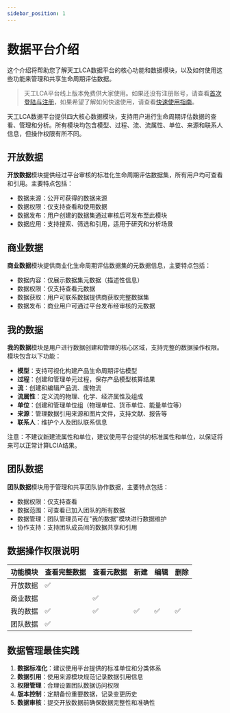```yaml
---
sidebar_position: 1
---
```



# 数据平台介绍

这个介绍将帮助您了解天工LCA数据平台的核心功能和数据模块，以及如何使用这些功能来管理和共享生命周期评估数据。

> 天工LCA平台线上版本免费供大家使用。如果还没有注册账号，请查看[首次登陆与注册](../quick-start/first-login.md)，如果希望了解如何快速使用，请查看[快速使用指南](../quick-start/demonstrations.md)。

天工LCA数据平台提供四大核心数据模块，支持用户进行生命周期评估数据的查看、管理和分析。所有模块均包含模型、过程、流、流属性、单位、来源和联系人信息，但操作权限有所不同。

## 开放数据

**开放数据**模块提供经过平台审核的标准化生命周期评估数据集，所有用户均可查看和引用。主要特点包括：

- 数据来源：公开可获得的数据来源
- 数据权限：仅支持查看和使用数据
- 数据发布：用户创建的数据集通过审核后可发布至此模块
- 数据应用：支持搜索、筛选和引用，适用于研究和分析场景

## 商业数据

**商业数据**模块提供商业化生命周期评估数据集的元数据信息，主要特点包括：

- 数据内容：仅展示数据集元数据（描述性信息）
- 数据权限：仅支持查看元数据
- 数据获取：用户可联系数据提供商获取完整数据集
- 数据发布：商业用户可通过平台发布经审核的元数据

## 我的数据

**我的数据**模块是用户进行数据创建和管理的核心区域，支持完整的数据操作权限。模块包含以下功能：

- **模型**：支持可视化构建产品生命周期评估模型
- **过程**：创建和管理单元过程，保存产品模型核算结果
- **流**：创建和编辑产品流、废物流
- **流属性**：定义流的物理、化学、经济属性及组成
- **单位**：创建和管理单位组（物理单位、货币单位、能量单位等）
- **来源**：管理数据引用来源和图片文件，支持文献、报告等
- **联系人**：维护个人及团队联系信息

注意：不建议新建流属性和单位，建议使用平台提供的标准属性和单位，以保证将来可以正常计算LCIA结果。

## 团队数据

**团队数据**模块用于管理和共享团队协作数据，主要特点包括：

- 数据权限：仅支持查看
- 数据范围：可查看已加入团队的所有数据
- 数据管理：团队管理员可在"我的数据"模块进行数据维护
- 协作支持：支持团队成员间的数据共享和引用

## 数据操作权限说明

| 功能模块 | 查看完整数据 | 查看元数据 | 新建 | 编辑 | 删除 |
|----------|----------|----------|----------|----------|----------|
| 开放数据 |✅|||||
| 商业数据 ||✅||||
| 我的数据 |✅|✅|✅|✅|✅|
| 团队数据 |✅|||||

## 数据管理最佳实践

1. **数据标准化**：建议使用平台提供的标准单位和分类体系
2. **数据引用**：使用来源模块规范记录数据引用信息
3. **权限管理**：合理设置团队数据访问权限
4. **版本控制**：定期备份重要数据，记录变更历史
5. **数据审核**：提交开放数据前确保数据完整性和准确性

